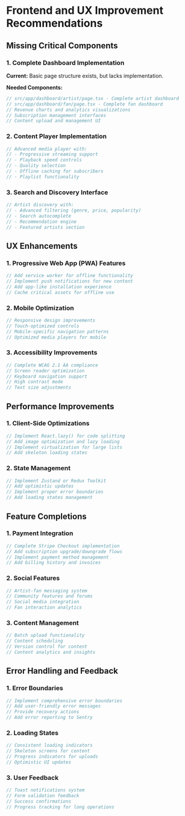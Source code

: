# Frontend and UX Improvement Recommendations

## Missing Critical Components

### 1. Complete Dashboard Implementation

**Current:** Basic page structure exists, but lacks implementation.

**Needed Components:**

```typescript
// src/app/dashboard/artist/page.tsx - Complete artist dashboard
// src/app/dashboard/fan/page.tsx - Complete fan dashboard
// Revenue charts and analytics visualizations
// Subscription management interfaces
// Content upload and management UI
```

### 2. Content Player Implementation

```typescript
// Advanced media player with:
// - Progressive streaming support
// - Playback speed controls
// - Quality selection
// - Offline caching for subscribers
// - Playlist functionality
```

### 3. Search and Discovery Interface

```typescript
// Artist discovery with:
// - Advanced filtering (genre, price, popularity)
// - Search autocomplete
// - Recommendation engine
// - Featured artists section
```

## UX Enhancements

### 1. Progressive Web App (PWA) Features

```typescript
// Add service worker for offline functionality
// Implement push notifications for new content
// Add app-like installation experience
// Cache critical assets for offline use
```

### 2. Mobile Optimization

```typescript
// Responsive design improvements
// Touch-optimized controls
// Mobile-specific navigation patterns
// Optimized media players for mobile
```

### 3. Accessibility Improvements

```typescript
// Complete WCAG 2.1 AA compliance
// Screen reader optimization
// Keyboard navigation support
// High contrast mode
// Text size adjustments
```

## Performance Improvements

### 1. Client-Side Optimizations

```typescript
// Implement React.lazy() for code splitting
// Add image optimization and lazy loading
// Implement virtualization for large lists
// Add skeleton loading states
```

### 2. State Management

```typescript
// Implement Zustand or Redux Toolkit
// Add optimistic updates
// Implement proper error boundaries
// Add loading states management
```

## Feature Completions

### 1. Payment Integration

```typescript
// Complete Stripe Checkout implementation
// Add subscription upgrade/downgrade flows
// Implement payment method management
// Add billing history and invoices
```

### 2. Social Features

```typescript
// Artist-fan messaging system
// Community features and forums
// Social media integration
// Fan interaction analytics
```

### 3. Content Management

```typescript
// Batch upload functionality
// Content scheduling
// Version control for content
// Content analytics and insights
```

## Error Handling and Feedback

### 1. Error Boundaries

```typescript
// Implement comprehensive error boundaries
// Add user-friendly error messages
// Provide recovery actions
// Add error reporting to Sentry
```

### 2. Loading States

```typescript
// Consistent loading indicators
// Skeleton screens for content
// Progress indicators for uploads
// Optimistic UI updates
```

### 3. User Feedback

```typescript
// Toast notifications system
// Form validation feedback
// Success confirmations
// Progress tracking for long operations
```
